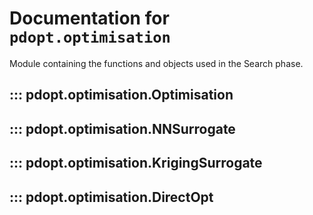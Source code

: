 # Documentation for `pdopt.optimisation`

Module containing the functions and objects used in the Search phase.

## ::: pdopt.optimisation.Optimisation


## ::: pdopt.optimisation.NNSurrogate

## ::: pdopt.optimisation.KrigingSurrogate

## ::: pdopt.optimisation.DirectOpt